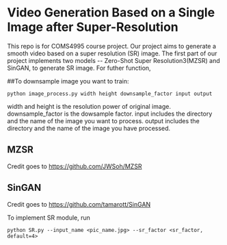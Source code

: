 # Video Generation Based on a Single Image after Super-Resolution
This repo is for COMS4995 course project.
Our project aims to generate a smooth video based on a super resolution (SR) image. The first part of our project implements two models --  Zero-Shot Super Resolution3(MZSR) and SinGAN, to generate SR image. For futher function, 

##To downsample image you want to train:
```
python image_process.py width height downsample_factor input output
```
width and height is the resolution power of original image.
downsample_factor is the dowsample factor.
input includes the directory and the name of the image you want to process.
output includes the directory and the name of the image you have processed.


## MZSR
Credit goes to https://github.com/JWSoh/MZSR

## SinGAN
Credit goes to https://github.com/tamarott/SinGAN

To implement SR module, run
```
python SR.py --input_name <pic_name.jpg> --sr_factor <sr_factor, default=4>
```
